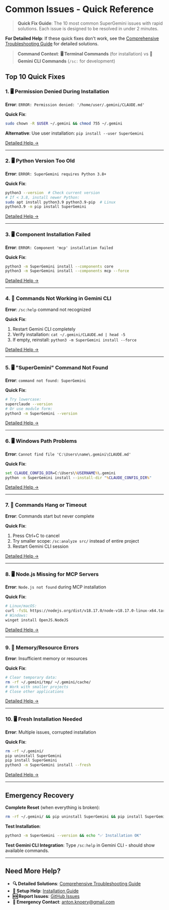 # Common Issues - Quick Reference

> **Quick Fix Guide**: The 10 most common SuperGemini issues with rapid solutions. Each issue is designed to be resolved in under 2 minutes.

**For Detailed Help**: If these quick fixes don't work, see the [Comprehensive Troubleshooting Guide](troubleshooting.md) for detailed solutions.

> **Command Context**: **🖥️ Terminal Commands** (for installation) vs **💬 Gemini CLI Commands** (`/sc:` for development)

## Top 10 Quick Fixes

### 1. 🖥️ Permission Denied During Installation
**Error**: `ERROR: Permission denied: '/home/user/.gemini/CLAUDE.md'`

**Quick Fix**:
```bash
sudo chown -R $USER ~/.gemini && chmod 755 ~/.gemini
```

**Alternative**: Use user installation: `pip install --user SuperGemini`

[Detailed Help →](troubleshooting.md#common-installation-problems)

---

### 2. 🖥️ Python Version Too Old  
**Error**: `ERROR: SuperGemini requires Python 3.8+`

**Quick Fix**:
```bash
python3 --version  # Check current version
# If < 3.8, install newer Python:
sudo apt install python3.9 python3.9-pip  # Linux
python3.9 -m pip install SuperGemini
```

[Detailed Help →](troubleshooting.md#python-version-compatibility)

---

### 3. 🖥️ Component Installation Failed
**Error**: `ERROR: Component 'mcp' installation failed`

**Quick Fix**:
```bash
python3 -m SuperGemini install --components core
python3 -m SuperGemini install --components mcp --force
```

[Detailed Help →](troubleshooting.md#component-installation-failures)

---

### 4. 💬 Commands Not Working in Gemini CLI
**Error**: `/sc:help` command not recognized

**Quick Fix**:
1. Restart Gemini CLI completely
2. Verify installation: `cat ~/.gemini/CLAUDE.md | head -5`
3. If empty, reinstall: `python3 -m SuperGemini install --force`

[Detailed Help →](troubleshooting.md#command-execution-problems)

---

### 5. 🖥️ "SuperGemini" Command Not Found
**Error**: `command not found: SuperGemini`

**Quick Fix**:
```bash
# Try lowercase:
superclaude --version
# Or use module form:
python3 -m SuperGemini --version
```

[Detailed Help →](troubleshooting.md#command-not-found)

---

### 6. 🖥️ Windows Path Problems
**Error**: `Cannot find file 'C:\Users\name\.gemini\CLAUDE.md'`

**Quick Fix**:
```cmd
set CLAUDE_CONFIG_DIR=C:\Users\%USERNAME%\.gemini
python -m SuperGemini install --install-dir "%CLAUDE_CONFIG_DIR%"
```

[Detailed Help →](troubleshooting.md#windows-platform-issues)

---

### 7. 💬 Commands Hang or Timeout
**Error**: Commands start but never complete

**Quick Fix**:
1. Press Ctrl+C to cancel
2. Try smaller scope: `/sc:analyze src/` instead of entire project
3. Restart Gemini CLI session

[Detailed Help →](troubleshooting.md#command-timeout-or-hanging)

---

### 8. 🖥️ Node.js Missing for MCP Servers
**Error**: `Node.js not found` during MCP installation

**Quick Fix**:
```bash
# Linux/macOS:
curl -fsSL https://nodejs.org/dist/v18.17.0/node-v18.17.0-linux-x64.tar.xz | tar -xJ
# Windows:
winget install OpenJS.NodeJS
```

[Detailed Help →](troubleshooting.md#mcp-server-connection-problems)

---

### 9. 💬 Memory/Resource Errors
**Error**: Insufficient memory or resources

**Quick Fix**:
```bash
# Clear temporary data:
rm -rf ~/.gemini/tmp/ ~/.gemini/cache/
# Work with smaller projects
# Close other applications
```

[Detailed Help →](troubleshooting.md#performance-problems-and-optimization)

---

### 10. 🖥️ Fresh Installation Needed
**Error**: Multiple issues, corrupted installation

**Quick Fix**:
```bash
rm -rf ~/.gemini/
pip uninstall SuperGemini
pip install SuperGemini
python3 -m SuperGemini install --fresh
```

[Detailed Help →](troubleshooting.md#reset-and-recovery-procedures)

---

## Emergency Recovery

**Complete Reset** (when everything is broken):
```bash
rm -rf ~/.gemini/ && pip uninstall SuperGemini && pip install SuperGemini && python3 -m SuperGemini install --fresh
```

**Test Installation**:
```bash
python3 -m SuperGemini --version && echo "✅ Installation OK"
```

**Test Gemini CLI Integration**:
Type `/sc:help` in Gemini CLI - should show available commands.

---

## Need More Help?

- **🔍 Detailed Solutions**: [Comprehensive Troubleshooting Guide](troubleshooting.md)
- **📖 Setup Help**: [Installation Guide](../Getting-Started/installation.md)  
- **🆘 Report Issues**: [GitHub Issues](https://github.com/SuperGemini-Org/SuperGemini_Framework/issues)
- **📧 Emergency Contact**: anton.knoery@gmail.com